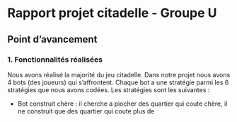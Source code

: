 # Rapport projet citadelle - Groupe U
## Point d’avancement
### 1. Fonctionnalités réalisées
Nous avons réalisé la majorité du jeu citadelle. Dans notre projet nous avons 4 bots (des joueurs) qui s’affrontent. Chaque bot a une stratégie parmi les 6 stratégies que nous avons codées. Les stratégies sont les suivantes : 
-  Bot construit chère : il cherche a piocher des quartier qui coute chère, il ne construit que des quartier qui coute plus de 